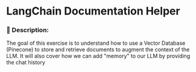 # LangChain Documentation Helper

### 📝 Description:
The goal of this exercise is to understand how to use a Vector Database (Pinecone) to store and retrieve documents
to augment the context of the LLM. It will also cover how we can add "memory" to our LLM by providing the chat history
